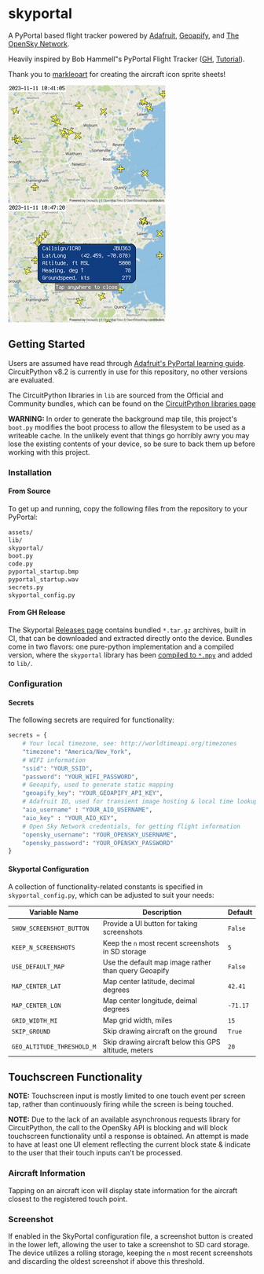 # skyportal
A PyPortal based flight tracker powered by [Adafruit](https://io.adafruit.com/), [Geoapify](https://www.geoapify.com/), and [The OpenSky Network](https://opensky-network.org/).

Heavily inspired by Bob Hammell"s PyPortal Flight Tracker ([GH](https://github.com/rhammell/pyportal-flight-tracker), [Tutorial](https://www.hackster.io/rhammell/pyportal-flight-tracker-0be6b0#story)).

Thank you to [markleoart](https://www.fiverr.com/markleoart) for creating the aircraft icon sprite sheets!

![screenshot1](./doc/screenie.bmp "SkyPortal in action") ![screenshot2](./doc/screenie_with_info.bmp "SkyPortal in action, with aircraft popup")

## Getting Started
Users are assumed have read through [Adafruit's PyPortal learning guide](https://learn.adafruit.com/adafruit-pyportal). CircuitPython v8.2 is currently in use for this repository, no other versions are evaluated.

The CircuitPython libraries in `lib` are sourced from the Official and Community bundles, which can be found on the [CircuitPython libraries page](https://learn.adafruit.com/adafruit-pyportal)

**WARNING:** In order to generate the background map tile, this project's `boot.py` modifies the boot process to allow the filesystem to be used as a writeable cache. In the unlikely event that things go horribly awry you may lose the existing contents of your device, so be sure to back them up before working with this project.

### Installation
#### From Source
To get up and running, copy the following files from the repository to your PyPortal:

```
assets/
lib/
skyportal/
boot.py
code.py
pyportal_startup.bmp
pyportal_startup.wav
secrets.py
skyportal_config.py
```

#### From GH Release
The Skyportal [Releases page](https://github.com/sco1/skyportal/releases) contains bundled `*.tar.gz` archives, built in CI, that can be downloaded and extracted directly onto the device. Bundles come in two flavors: one pure-python implementation and a compiled version, where the `skyportal` library has been [compiled to `*.mpy`](https://learn.adafruit.com/welcome-to-circuitpython/library-file-types-and-frozen-libraries#dot-mpy-library-files-3117643) and added to `lib/`.

### Configuration
#### Secrets
The following secrets are required for functionality:

```py
secrets = {
    # Your local timezone, see: http://worldtimeapi.org/timezones
    "timezone": "America/New_York",
    # WIFI information
    "ssid": "YOUR_SSID",
    "password": "YOUR_WIFI_PASSWORD",
    # Geoapify, used to generate static mapping
    "geoapify_key": "YOUR_GEOAPIFY_API_KEY",
    # Adafruit IO, used for transient image hosting & local time lookup
    "aio_username" : "YOUR_AIO_USERNAME",
    "aio_key" : "YOUR_AIO_KEY",
    # Open Sky Network credentials, for getting flight information
    "opensky_username": "YOUR_OPENSKY_USERNAME",
    "opensky_password": "YOUR_OPENSKY_PASSWORD"
}
```

#### Skyportal Configuration
A collection of functionality-related constants is specified in `skyportal_config.py`, which can be adjusted to suit your needs:

| Variable Name              | Description                                           | Default  |
|----------------------------|-------------------------------------------------------|----------|
| `SHOW_SCREENSHOT_BUTTON`   | Provide a UI button for taking screenshots            | `False`  |
| `KEEP_N_SCREENSHOTS`       | Keep the `n` most recent screenshots in SD storage    | `5`      |
| `USE_DEFAULT_MAP`          | Use the default map image rather than query Geoapify  | `False`  |
| `MAP_CENTER_LAT`           | Map center latitude, decimal degrees                  | `42.41`  |
| `MAP_CENTER_LON`           | Map center longitude, deimal degrees                  | `-71.17` |
| `GRID_WIDTH_MI`            | Map grid width, miles                                 | `15`     |
| `SKIP_GROUND`              | Skip drawing aircraft on the ground                   | `True`   |
| `GEO_ALTITUDE_THRESHOLD_M` | Skip drawing aircraft below this GPS altitude, meters | `20`     |

## Touchscreen Functionality
**NOTE:** Touchscreen input is mostly limited to one touch event per screen tap, rather than continuously firing while the screen is being touched.

**NOTE:** Due to the lack of an available asynchronous requests library for CircuitPython, the call to the OpenSky API is blocking and will block touchscreen functionality until a response is obtained. An attempt is made to have at least one UI element reflecting the current block state & indicate to the user that their touch inputs can't be processed.

### Aircraft Information
Tapping on an aircraft icon will display state information for the aircraft closest to the registered touch point.

### Screenshot
If enabled in the SkyPortal configuration file, a screenshot button is created in the lower left, allowing the user to take a screenshot to SD card storage. The device utilizes a rolling storage, keeping the `n` most recent screenshots and discarding the oldest screenshot if above this threshold.
